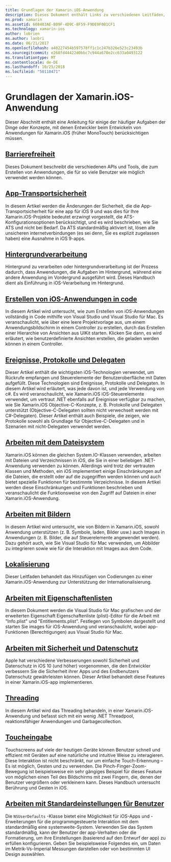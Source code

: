 ```yaml
---
title: Grundlagen der Xamarin.iOS-Anwendung
description: Dieses Dokument enthält Links zu verschiedenen Leitfäden, die Xamarin.iOS-Entwicklung, wie etwa app Transport Security, grundlegende Konzepte beschreiben hintergrundverarbeitung, Ereignisse und threading.
ms.prod: xamarin
ms.assetid: 608403AE-B09F-4D9C-8F59-F9DE9F0B1CF1
ms.technology: xamarin-ios
author: lobrien
ms.author: laobri
ms.date: 06/21/2017
ms.openlocfilehash: a40227454b597578ff1c1c247b326e523c23493b
ms.sourcegitcommit: e268fd44422d0bbc7c944a678e2cc633a0493122
ms.translationtype: MT
ms.contentlocale: de-DE
ms.lasthandoff: 10/25/2018
ms.locfileid: "50110471"
---
```

# <a name="xamarinios-application-fundamentals"></a>Grundlagen der Xamarin.iOS-Anwendung

Dieser Abschnitt enthält eine Anleitung für einige der häufiger Aufgaben der Dinge oder Konzepte, mit denen Entwickler beim Entwickeln von Anwendungen für Xamarin.iOS (früher MonoTouch) berücksichtigen müssen.

## <a name="accessibilityiosapp-fundamentalsaccessibilitymd"></a>[Barrierefreiheit](~/ios/app-fundamentals/accessibility.md)

Dieses Dokument beschreibt die verschiedenen APIs und Tools, die zum Erstellen von Anwendungen, die für so viele Benutzer wie möglich verwendet werden können.

## <a name="app-transport-securityiosapp-fundamentalsatsmd"></a>[App-Transportsicherheit](~/ios/app-fundamentals/ats.md)

In diesem Artikel werden die Änderungen der Sicherheit, die die App-Transportsicherheit für eine app für iOS 9 und was dies für Ihre Xamarin.iOS-Projekte bedeutet erzwingt vorgestellt, die ATS-Konfigurationsoptionen berücksichtigt, und es wird beschrieben, wie Sie ATS und nicht bei Bedarf. Da ATS standardmäßig aktiviert ist, lösen alle unsicheren internetverbindungen (es sei denn, Sie es explizit zugelassen haben) eine Ausnahme in iOS 9-apps.

## <a name="backgroundingiosapp-fundamentalsbackgroundingindexmd"></a>[Hintergrundverarbeitung](~/ios/app-fundamentals/backgrounding/index.md)

Hintergrund zu verarbeiten oder hintergrundverarbeitung ist der Prozess dadurch, dass Anwendungen, die Aufgaben im Hintergrund, während eine andere Anwendung im Vordergrund ausgeführt wird. Dieses Handbuch dient als Einführung in iOS-Verarbeitung im Hintergrund.

## <a name="creating-ios-applications-in-codeiosapp-fundamentalsios-code-onlymd"></a>[Erstellen von iOS-Anwendungen in code](~/ios/app-fundamentals/ios-code-only.md)

In diesem Artikel wird untersucht, wie zum Erstellen von iOS-Anwendungen vollständig in Code mithilfe von Visual Studio und Visual Studio für Mac. Es veranschaulicht, wie über eine leere Projektvorlage aus, um einem Anwendungsbildschirm in einem Controller zu erstellen, durch das Erstellen einer Hierarchie von Ansichten aus UIKit starten. Klicken Sie dann, es wird erläutert, wie benutzerdefinierte Ansichten erstellen, die geladen werden können in einem Controller.

## <a name="events-protocols-and-delegatesiosapp-fundamentalsdelegates-protocols-and-eventsmd"></a>[Ereignisse, Protokolle und Delegaten](~/ios/app-fundamentals/delegates-protocols-and-events.md)

Dieser Artikel enthält die wichtigsten iOS-Technologien verwendet, um Rückrufe empfangen und Steuerelemente der Benutzeroberfläche mit Daten aufgefüllt. Diese Technologien sind Ereignisse, Protokolle und Delegaten. In diesem Artikel wird erläutert, was jede davon ist, und jede Verwendung von c#. Es wird veranschaulicht, wie Xamarin.iOS iOS-Steuerelemente verwendet, um vertraut .NET ebenfalls auf Ereignisse verfügbar zu machen, wie Sie Xamarin.iOS Objective-C-Konzepte, z. B. Protokolle und Delegaten unterstützt (Objective-C-Delegaten sollten nicht verwechselt werden mit C#-Delegaten). Dieser Artikel enthält auch Beispiele, die zeigen, wie Protokolle sowohl als Grundlage für Objective-C-Delegaten und in Szenarien mit nicht-Delegaten verwendet werden.

## <a name="working-with-the-file-systemiosapp-fundamentalsfile-systemmd"></a>[Arbeiten mit dem Dateisystem](~/ios/app-fundamentals/file-system.md)

Xamarin.iOS können die gleichen System.IO-Klassen verwenden, arbeiten mit Dateien und Verzeichnissen in iOS, die Sie in einer beliebigen .NET-Anwendung verwenden zu können. Allerdings wird trotz der vertrauten Klassen und Methoden, ein iOS implementiert einige Einschränkungen auf die Dateien, die erstellt oder auf die zugegriffen werden können und auch bietet spezielle Funktionen für bestimmte Verzeichnisse. In diesem Artikel werden diese Einschränkungen und Funktionen beschrieben und veranschaulicht die Funktionsweise von den Zugriff auf Dateien in einer Xamarin.iOS-Anwendung.

## <a name="working-with-imagesiosapp-fundamentalsimages-iconsindexmd"></a>[Arbeiten mit Bildern](~/ios/app-fundamentals/images-icons/index.md)

In diesem Artikel wird untersucht, wie von Bildern in Xamarin.iOS, sowohl Anwendung unterstützen (z. B. Symbole, laden, Bilder usw.) auch Images in Anwendungen (z. B. Bilder, die auf Steuerelemente angewendet werden). Dazu gehört auch, wie Sie Visual Studio für Mac verwenden, um Abbilder zu integrieren sowie wie für die Interaktion mit Images aus dem Code.

## <a name="localizationiosapp-fundamentalslocalizationindexmd"></a>[Lokalisierung](~/ios/app-fundamentals/localization/index.md)

Dieser Leitfaden behandelt das Hinzufügen von Codierungen zu einer Xamarin.iOS-Anwendung zur Unterstützung der Internationalisierung.

## <a name="working-with-property-listsiosapp-fundamentalsindexmd"></a>[Arbeiten mit Eigenschaftenlisten](~/ios/app-fundamentals/index.md)

In diesem Dokument werden die Visual Studio für Mac grafischen und der erweiterten Eigenschaft Eigenschaftenliste (plist)-Editor für die Arbeit mit "Info.plist" und "Entitlements.plist". Festlegen von Symbolen dargestellt und starten Sie images für iOS-Anwendung und veranschaulicht, wobei app-Funktionen (Berechtigungen) aus Visual Studio für Mac.

## <a name="working-with-security-and-privacyiosapp-fundamentalssecurity-privacymd"></a>[Arbeiten mit Sicherheit und Datenschutz](~/ios/app-fundamentals/security-privacy.md)

Apple hat verschiedene Verbesserungen sowohl Sicherheit und Datenschutz in iOS 10 (und höher) vorgenommen, die den Entwickler verbessern Sie die Sicherheit ihrer Apps und des Endbenutzers Datenschutz gewährleisten können. Dieser Artikel behandelt diese Features in einer Xamarin.iOS-app implementieren.

## <a name="threadingiosapp-fundamentalsthreadingmd"></a>[Threading](~/ios/app-fundamentals/threading.md)

In diesem Artikel wird das Threading behandeln, in einer Xamarin.iOS-Anwendung und befasst sich mit ein wenig .NET Threadpool, reaktionsfähiger Anwendungen und Garbagecollection.

## <a name="touchiosapp-fundamentalstouchindexmd"></a>[Toucheingabe](~/ios/app-fundamentals/touch/index.md)

Touchscreens auf viele der heutigen Geräte können Benutzer schnell und effizient mit Geräten auf eine natürliche und intuitive Weise zu interagieren. Diese Interaktion ist nicht beschränkt, nur um einfache Touch-Erkennung – Es ist möglich, Gesten und zu verwenden. Die Pinch-Finger-Zoom-Bewegung ist beispielsweise ein sehr gängiges Beispiel für dieses Feature von möglichen einen Teil des Bildschirms mit zwei Fingern, die, denen der Benutzer vergrößern oder verkleinern kann. Dieses Handbuch untersucht Berührung und Gesten in iOS.

## <a name="working-with-user-defaultsiosapp-fundamentalsuser-defaultsmd"></a>[Arbeiten mit Standardeinstellungen für Benutzer](~/ios/app-fundamentals/user-defaults.md)

Die `NSUserDefaults` -Klasse bietet eine Möglichkeit für iOS-Apps und -Erweiterungen für die programmgesteuerte Interaktion mit dem standardmäßig eine systemweite-System. Verwenden Sie das System standardmäßig, kann der Benutzer der app-Verhalten oder die Formatierung, um ihre Einstellungen (basierend auf den Entwurf der app) zu erfüllen konfigurieren. Geben Sie beispielsweise Folgendes ein, um Daten im Metrik-Vs-Imperial Messungen darstellen oder von bestimmten UI Design auswählen.
